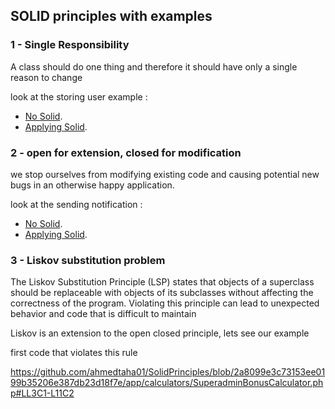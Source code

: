 ## SOLID principles with examples
<h3>1 - Single Responsibility </h3> 
<p>A class should do one thing and therefore it should have only a single reason to change </p>
<p>look at the storing user example : </p>

- [No Solid](https://github.com/ahmedtaha01/SolidPrinciples/blob/master/app/Http/Controllers/UserController.php).
- [Applying Solid](https://github.com/ahmedtaha01/SolidPrinciples/blob/master/app/Http/Controllers/SolidUserController.php).

<h3>2 - open for extension, closed for modification </h3> 
<p>we stop ourselves from modifying existing code and causing potential new bugs in an otherwise happy application.</p>
<p>look at the sending notification : </p>

- [No Solid](https://github.com/ahmedtaha01/SolidPrinciples/blob/master/app/Http/Controllers/UserController.php).
- [Applying Solid](https://github.com/ahmedtaha01/SolidPrinciples/blob/master/app/Http/Controllers/SolidUserController.php).

<h3>3 - Liskov substitution problem </h3> 
<p>The Liskov Substitution Principle (LSP) states that objects of a superclass should be replaceable with objects of its subclasses without affecting the correctness of the program. Violating this principle can lead to unexpected behavior and code that is difficult to maintain</p>
<p>Liskov is an extension to the open closed principle, lets see our example</p>
<p>first code that violates this rule</p>

https://github.com/ahmedtaha01/SolidPrinciples/blob/2a8099e3c73153ee0199b35206e387db23d18f7e/app/calculators/SuperadminBonusCalculator.php#LL3C1-L11C2
